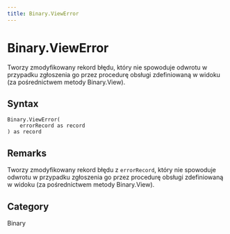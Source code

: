 ```yaml
---
title: Binary.ViewError
---
```


# Binary.ViewError


Tworzy zmodyfikowany rekord błędu, który nie spowoduje odwrotu w przypadku zgłoszenia go przez procedurę obsługi zdefiniowaną w widoku (za pośrednictwem metody Binary.View).


## Syntax

```powerquery
Binary.ViewError(
    errorRecord as record
) as record
```


## Remarks

Tworzy zmodyfikowany rekord błędu z <code>errorRecord</code>, który nie spowoduje odwrotu w przypadku zgłoszenia go przez procedurę obsługi zdefiniowaną w widoku (za pośrednictwem metody Binary.View).



## Category
Binary
